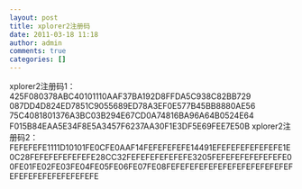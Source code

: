 ```yaml
---
layout: post
title: xplorer2注册码
date: 2011-03-18 11:18
author: admin
comments: true
categories: []
---
```

xplorer2注册码1：
425F080378ABC40101110AAF37BA192D8FFDA5C938C82BB729
087DD4D824ED7851C9055689ED78A3EF0E577B45BB8880AE56
75C4081801376A3BC03B294E67CD0A74816BA96A64B0524E64
F015B84EAA5E34F8E5A3457F6237AA30F1E3DF5E69FEE7E50B 
xplorer2注册码2：
FEFEFEFE1111D10101FE0CFE0AAF14FEFEFEFEFE14491EFEFEFEFEFEFEFE1E0C28FEFEFEFEFEFEFE28CC32FEFEFEFEFEFEFE3205FEFEFEFEFEFEFEFE00FE01FE02FE03FE04FE05FE06FE07FE08FEFEFEFEFEFEFEFEFEFEFEFEFEFEFEFEFEFEFEFEFEFEFE


